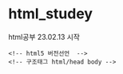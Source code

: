 # html_studey
html공부
23.02.13 시작

<!-- HTML5 ver -->
<!doctype html> 
    <!-- html5 버전선언  -->
    <!-- 구조태그 html/head body -->
<html lang="ko">
    <head>
        <meta charset="utf-8">
        <meta name="keywords" content="웹디자인,코딩">
        <meta name="description" content="웹디자인,코딩 무료상담 해드립니다">
        <title>웹디자인 무료상담</title>
    </head>
    <body>
    </body>
</html>
